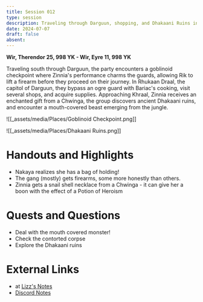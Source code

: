 ```yaml
---
title: Session 012
type: session
description: Traveling through Darguun, shopping, and Dhakaani Ruins in Khraal.
date: 2024-07-07
draft: false
absent:
---
```

**Wir, Therendor 25, 998 YK - Wir, Eyre 11, 998 YK**

Traveling south through Darguun, the party encounters a goblinoid checkpoint where Zinnia's performance charms the guards, allowing Rik to lift a firearm before they proceed on their journey. In Rhukaan Draal, the capitol of Darguun, they bypass an ogre guard with Bariac's cooking, visit several shops, and acquire supplies. Approaching Khraal, Zinnia receives an enchanted gift from a Chwinga, the group discovers ancient Dhakaani ruins, and encounter a mouth-covered beast emerging from the jungle.

![[_assets/media/Places/Goblinoid Checkpoint.png]]

![[_assets/media/Places/Dhakaani Ruins.png]]
# Handouts and Highlights
- Nakaya realizes she has a bag of holding!  
- The gang (mostly) gets firearms, some more honestly than others.  
- Zinnia gets a snail shell necklace from a Chwinga - it can give her a boon with the effect of a Potion of Heroism
# Quests and Questions
- Deal with the mouth covered monster!  
- Check the contorted corpse  
- Explore the Dhakaani ruins
# External Links
- at [Lizz's Notes](https://docs.google.com/document/d/1J33aBWlHE9Q3B2MMNnUZiaMUoW-X7qpKUtETTQmvalc/edit)
- [Discord Notes](https://discord.com/channels/283480767844057088/1208993465531105380/1259630930734088282)
